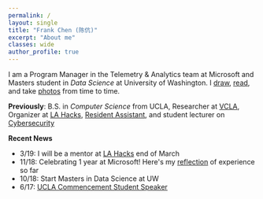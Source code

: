 ```yaml
---
permalink: /
layout: single
title: "Frank Chen (陈伉)"
excerpt: "About me"
classes: wide
author_profile: true
---
```


I am a Program Manager in the Telemetry & Analytics team at Microsoft and Masters student in _Data Science_ at University of Washington. I [draw](https://instagram.com/bykfrankc), [read](https://goodreads.com/kfrankc), and take [photos](https://kfrankc.com/photos) from time to time.

**Previously**: B.S. in _Computer Science_ from UCLA, Researcher at [VCLA](http://vcla.stat.ucla.edu/), Organizer at [LA Hacks](https://lahacks.com/), [Resident Assistant](https://reslife.ucla.edu/employment/ra), and student lecturer on [Cybersecurity](https://kfrankc.com/cs88s/)

**Recent News**

- 3/19: I will be a mentor at [LA Hacks](https://lahacks.com) end of March
- 11/18: Celebrating 1 year at Microsoft! Here's my [reflection](https://www.linkedin.com/pulse/lessons-from-1-year-microsoft-frank-chen/) of experience so far
- 10/18: Start Masters in Data Science at UW
- 6/17: [UCLA Commencement Student Speaker](https://www.youtube.com/watch?v=wr6u5Q-SZRo&feature=youtu.be&t=1h59m20s)